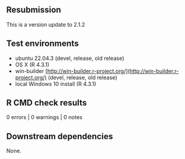 ## Resubmission

This is a version update to 2.1.2

## Test environments

* ubuntu 22.04.3 (devel, release, old release)
* OS X (R 4.3.1)
* win-builder [http://win-builder.r-project.org/](http://win-builder.r-project.org/) (devel, release, old release)
* local Windows 10 install (R 4.3.1)

## R CMD check results

0 errors | 0 warnings | 0 notes

## Downstream dependencies

None.



